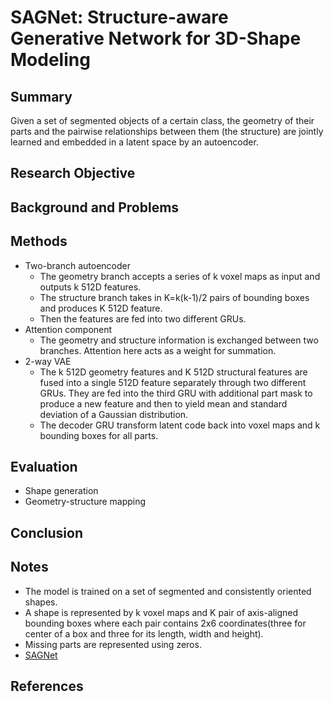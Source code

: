 # SAGNet: Structure-aware Generative Network for 3D-Shape Modeling

## Summary
Given a set of segmented objects of a certain class, the geometry of their parts and the pairwise relationships between them (the structure) are jointly learned and embedded in a latent space by an autoencoder. 
## Research Objective

## Background and Problems

## Methods
- Two-branch autoencoder
	- The geometry branch accepts a series of k voxel maps as input and outputs k 512D features. 
	- The structure branch takes in K=k(k-1)/2 pairs of bounding boxes and produces K 512D feature.
	- Then the features are fed into two different GRUs.
- Attention component
	- The geometry and structure information is exchanged between two branches. Attention here acts as a weight for summation.
- 2-way VAE
	- The k 512D geometry features and K 512D structural features are fused into a single 512D feature separately through two different GRUs. They are fed into the third GRU with additional part mask to produce a new feature and then to yield mean and standard deviation of a Gaussian distribution.
	- The decoder GRU transform latent code back into voxel maps and k bounding boxes for all parts.
## Evaluation
- Shape generation
- Geometry-structure mapping
## Conclusion

## Notes
- The model is trained on a set of segmented and consistently oriented shapes.
- A shape is represented by k voxel maps and K pair of axis-aligned bounding boxes where each pair contains 2x6 coordinates(three for center of a box and three for its length, width and height).
- Missing parts are represented using zeros. 
- [SAGNet](https://github.com/zhijieW94/SAGNet)
## References
<!--stackedit_data:
eyJoaXN0b3J5IjpbLTIwNjQyMzM0NTIsMjA2NDA2NTI4OV19
-->